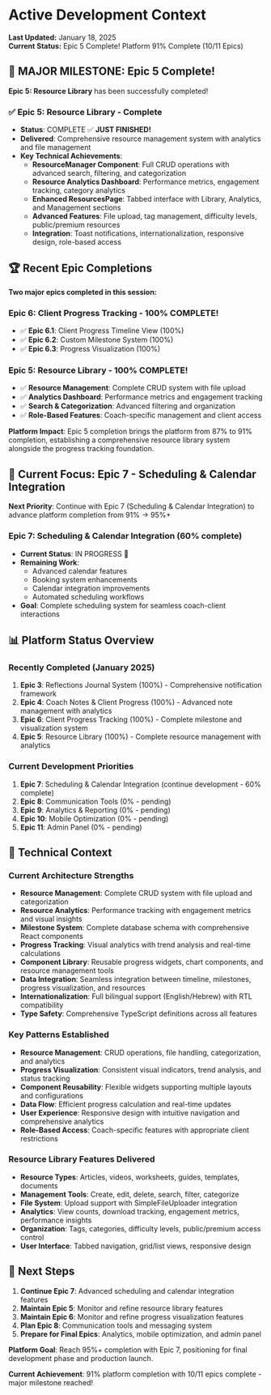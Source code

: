# Active Development Context

**Last Updated:** January 18, 2025  
**Current Status:** Epic 5 Complete! Platform 91% Complete (10/11 Epics)

## 🎉 MAJOR MILESTONE: Epic 5 Complete!

**Epic 5: Resource Library** has been successfully completed!

### ✅ Epic 5: Resource Library - Complete
- **Status**: COMPLETE ✅ **JUST FINISHED!**
- **Delivered**: Comprehensive resource management system with analytics and file management
- **Key Technical Achievements**: 
  - **ResourceManager Component**: Full CRUD operations with advanced search, filtering, and categorization
  - **Resource Analytics Dashboard**: Performance metrics, engagement tracking, category analytics
  - **Enhanced ResourcesPage**: Tabbed interface with Library, Analytics, and Management sections
  - **Advanced Features**: File upload, tag management, difficulty levels, public/premium resources
  - **Integration**: Toast notifications, internationalization, responsive design, role-based access

## 🏆 Recent Epic Completions

**Two major epics completed in this session:**

### Epic 6: Client Progress Tracking - 100% COMPLETE!
- ✅ **Epic 6.1**: Client Progress Timeline View (100%)
- ✅ **Epic 6.2**: Custom Milestone System (100%) 
- ✅ **Epic 6.3**: Progress Visualization (100%)

### Epic 5: Resource Library - 100% COMPLETE!
- ✅ **Resource Management**: Complete CRUD system with file upload
- ✅ **Analytics Dashboard**: Performance metrics and engagement tracking
- ✅ **Search & Categorization**: Advanced filtering and organization
- ✅ **Role-Based Features**: Coach-specific management and client access

**Platform Impact**: Epic 5 completion brings the platform from 87% to 91% completion, establishing a comprehensive resource library system alongside the progress tracking foundation.

## 🎯 Current Focus: Epic 7 - Scheduling & Calendar Integration

**Next Priority**: Continue with Epic 7 (Scheduling & Calendar Integration) to advance platform completion from 91% → 95%+

### Epic 7: Scheduling & Calendar Integration (60% complete)
- **Current Status**: IN PROGRESS 🚧
- **Remaining Work**: 
  - Advanced calendar features
  - Booking system enhancements
  - Calendar integration improvements
  - Automated scheduling workflows
- **Goal**: Complete scheduling system for seamless coach-client interactions

## 📊 Platform Status Overview

### Recently Completed (January 2025)
1. **Epic 3**: Reflections Journal System (100%) - Comprehensive notification framework
2. **Epic 4**: Coach Notes & Client Progress (100%) - Advanced note management with analytics
3. **Epic 6**: Client Progress Tracking (100%) - Complete milestone and visualization system
4. **Epic 5**: Resource Library (100%) - Complete resource management with analytics

### Current Development Priorities
1. **Epic 7**: Scheduling & Calendar Integration (continue development - 60% complete)
2. **Epic 8**: Communication Tools (0% - pending)
3. **Epic 9**: Analytics & Reporting (0% - pending)
4. **Epic 10**: Mobile Optimization (0% - pending)
5. **Epic 11**: Admin Panel (0% - pending)

## 🔧 Technical Context

### Current Architecture Strengths
- **Resource Management**: Complete CRUD system with file upload and categorization
- **Resource Analytics**: Performance tracking with engagement metrics and visual insights
- **Milestone System**: Complete database schema with comprehensive React components
- **Progress Tracking**: Visual analytics with trend analysis and real-time calculations
- **Component Library**: Reusable progress widgets, chart components, and resource management tools
- **Data Integration**: Seamless integration between timeline, milestones, progress visualization, and resources
- **Internationalization**: Full bilingual support (English/Hebrew) with RTL compatibility
- **Type Safety**: Comprehensive TypeScript definitions across all features

### Key Patterns Established
- **Resource Management**: CRUD operations, file handling, categorization, and analytics
- **Progress Visualization**: Consistent visual indicators, trend analysis, and status tracking
- **Component Reusability**: Flexible widgets supporting multiple layouts and configurations
- **Data Flow**: Efficient progress calculation and real-time updates
- **User Experience**: Responsive design with intuitive navigation and comprehensive analytics
- **Role-Based Access**: Coach-specific features with appropriate client restrictions

### Resource Library Features Delivered
- **Resource Types**: Articles, videos, worksheets, guides, templates, documents
- **Management Tools**: Create, edit, delete, search, filter, categorize
- **File System**: Upload support with SimpleFileUploader integration
- **Analytics**: View counts, download tracking, engagement metrics, performance insights
- **Organization**: Tags, categories, difficulty levels, public/premium access control
- **User Interface**: Tabbed navigation, grid/list views, responsive design

## 🚀 Next Steps

1. **Continue Epic 7**: Advanced scheduling and calendar integration features
2. **Maintain Epic 5**: Monitor and refine resource library features
3. **Maintain Epic 6**: Monitor and refine progress visualization features
4. **Plan Epic 8**: Communication tools and messaging system
5. **Prepare for Final Epics**: Analytics, mobile optimization, and admin panel

**Platform Goal**: Reach 95%+ completion with Epic 7, positioning for final development phase and production launch.

**Current Achievement**: 91% platform completion with 10/11 epics complete - major milestone reached!